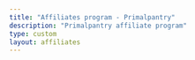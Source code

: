 ```yaml
---
title: "Affiliates program - Primalpantry"
description: "Primalpantry affiliate program"
type: custom
layout: affiliates
---
```



